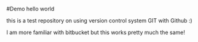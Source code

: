 #Demo
hello world

this is a test repository on using version control system GIT with Github :)

I am more familiar with bitbucket but this works pretty much the same!
